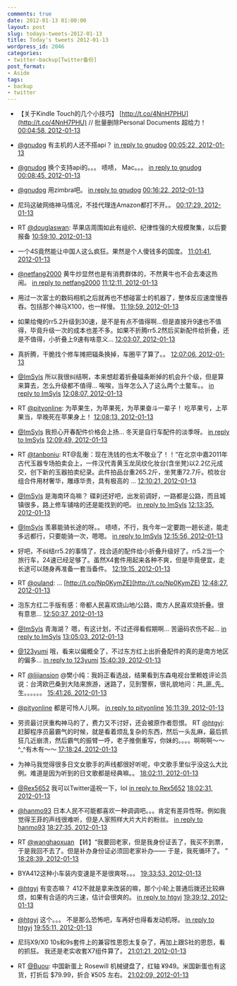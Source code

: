```yaml
---
comments: true
date: 2012-01-13 01:00:00
layout: post
slug: todays-tweets-2012-01-13
title: Today's tweets 2012-01-13
wordpress_id: 2046
categories:
- twitter-backup[Twitter备份]
post_format:
- Aside
tags:
- backup
- twitter
---
```





  * 【关于Kindle Touch的几个小技巧】 [http://t.co/4NnH7PHU](http://t.co/4NnH7PHU) // 批量删除Personal Documents 超给力！ [00:04:58, 2012-01-13](http://twitter.com/gfrog/statuses/157493280005820416)





  * [@gnudog](http://twitter.com/gnudog) 有主机的人还不搭api？ [in reply to gnudog](http://twitter.com/gnudog/statuses/1.5749244730227E+17) [00:05:22, 2012-01-13](http://twitter.com/gfrog/statuses/157493380090310657)





  * [@gnudog](http://twitter.com/gnudog) 换个支持api的。。。 啧啧， Mac。。。 [in reply to gnudog](http://twitter.com/gnudog/statuses/1.5749357078852E+17) [00:08:45, 2012-01-13](http://twitter.com/gfrog/statuses/157494229478817792)





  * [@gnudog](http://twitter.com/gnudog) 用zimbra吧。 [in reply to gnudog](http://twitter.com/gnudog/statuses/1.5749446870933E+17) [00:16:22, 2012-01-13](http://twitter.com/gfrog/statuses/157496147575963648)





  * 尼玛这破网络神马情况，不挂代理连Amazon都打不开。。 [00:17:29, 2012-01-13](http://twitter.com/gfrog/statuses/157496430133649411)





  * RT [@douglaswan](http://twitter.com/douglaswan): 苹果店周围如此有组织、纪律性强的大规模聚集，以后要报备 [10:59:10, 2012-01-13](http://twitter.com/gfrog/statuses/157657911944949761)





  * 一个4S竟然能让中国人这么疯狂。果然是个人傻钱多的国度。 [11:01:41, 2012-01-13](http://twitter.com/gfrog/statuses/157658547876921345)





  * [@netfang2000](http://twitter.com/netfang2000) 黄牛炒显然也是有消费群体的，不然黄牛也不会去凑这热闹。 [in reply to netfang2000](http://twitter.com/netfang2000/statuses/1.5765933496325E+17) [11:12:11, 2012-01-13](http://twitter.com/gfrog/statuses/157661190141640704)





  * 用过一次富士的数码相机之后就再也不想碰富士的机器了，整体反应速度慢吞吞。包括那个神马X100，也一样慢。 [11:19:59, 2012-01-13](http://twitter.com/gfrog/statuses/157663150676783106)





  * 如果给俺的rr5.2升级到30速，是不是有点不值得啊…但是直接升9速也不值得，毕竟升级一次的成本也差不多。如果不折腾rr5.2然后买新配件给折叠，还是不值得，小折叠上9速有啥意义… [12:03:07, 2012-01-13](http://twitter.com/gfrog/statuses/157674007620096000)





  * 真折腾，干脆找个修车摊把辐条换掉，车圈平了算了。。 [12:07:06, 2012-01-13](http://twitter.com/gfrog/statuses/157675010922774529)





  * [@ImSyls](http://twitter.com/ImSyls) 所以我很纠结啊，本来想趁着折叠辐条断掉的机会升个级，但是算来算去，怎么升级都不值得… 唉唉，当年怎么入了这么两个土鳖车。。 [in reply to ImSyls](http://twitter.com/ImSyls/statuses/1.5767490750383E+17) [12:08:07, 2012-01-13](http://twitter.com/gfrog/statuses/157675264271327232)





  * RT [@pityonline](http://twitter.com/pityonline): 为苹果生，为苹果死，为苹果奋斗一辈子！
吃苹果亏，上苹果当，早晚死在苹果身上！ [12:08:13, 2012-01-13](http://twitter.com/gfrog/statuses/157675289625903105)





  * [@ImSyls](http://twitter.com/ImSyls) 我担心开春配件价格会上扬… 冬天是自行车配件的淡季呀。 [in reply to ImSyls](http://twitter.com/ImSyls/statuses/1.5767549028978E+17) [12:09:49, 2012-01-13](http://twitter.com/gfrog/statuses/157675693608665088)





  * RT [@tanboniu](http://twitter.com/tanboniu): RT@乱衡：现在洗钱的也太不敬业了！！“在北京中嘉2011年古代玉器专场拍卖会上，一件汉代青黄玉龙凤纹化妆台(含坐凳)以2.2亿元成交，创下新的玉器拍卖纪录。此件拍品台重265.2斤，坐凳重72.7斤。梳妆台组合件用材奢华，雕琢华贵，具有极高的 ... [12:10:21, 2012-01-13](http://twitter.com/gfrog/statuses/157675826874294272)





  * [@ImSyls](http://twitter.com/ImSyls) 是海南环岛嘛？ 碟刹还好吧，出发前调好，一路都是公路，而且城镇很多，路上修车铺啥的还是能找到的吧。 [in reply to ImSyls](http://twitter.com/ImSyls/statuses/1.576762412925E+17) [12:13:35, 2012-01-13](http://twitter.com/gfrog/statuses/157676640082739201)





  * [@ImSyls](http://twitter.com/ImSyls) 羡慕能骑长途的呀。。 啧啧，不行，我今年一定要跑一趟长途，能走多远都行，只要能骑一次，嗯嗯。 [in reply to ImSyls](http://twitter.com/ImSyls/statuses/1.576768078549E+17) [12:15:56, 2012-01-13](http://twitter.com/gfrog/statuses/157677231894831104)





  * 好吧，不纠结rr5.2的事情了，找合适的配件给小折叠升级好了。rr5.2当一个旅行车，24速已经足够了。虽然X4套件用起来各种不爽，但是毕竟便宜，走长途可以随身再准备一套当备件。 [12:19:15, 2012-01-13](http://twitter.com/gfrog/statuses/157678067626672129)





  * RT [@ouland](http://twitter.com/ouland): ... [http://t.co/Np0KymZE](http://t.co/Np0KymZE) [12:48:27, 2012-01-13](http://twitter.com/gfrog/statuses/157685417532071937)





  * 泡东方红二手版有感：帝都人民喜欢烧山地/公路，南方人民喜欢烧折叠。很有意思… [12:50:37, 2012-01-13](http://twitter.com/gfrog/statuses/157685961495547904)





  * [@ImSyls](http://twitter.com/ImSyls) 青海湖？ 嗯，有这计划，不过还得看假期啊… 苦逼码农伤不起… [in reply to ImSyls](http://twitter.com/ImSyls/statuses/1.576889938599E+17) [13:05:03, 2012-01-13](http://twitter.com/gfrog/statuses/157689592751988736)





  * [@123yumi](http://twitter.com/123yumi) 哦，看来以偏概全了，不过东方红上出折叠配件的真的是南方地区的偏多… [in reply to 123yumi](http://twitter.com/123yumi/statuses/1.5770369813762E+17) [15:40:39, 2012-01-13](http://twitter.com/gfrog/statuses/157728752036614144)





  * RT [@lijiansion](http://twitter.com/lijiansion) @樊小纯：我妈正看选战，结果看到东森电视台里赖姓评论员说：台湾欧巴桑到大陆来旅游，迷路了，见到警察，很礼貌地问：共_匪_先_生。。。。。。 [15:41:26, 2012-01-13](http://twitter.com/gfrog/statuses/157728949294731264)





  * [@pityonline](http://twitter.com/pityonline) 都是可怜人儿啊。 [in reply to pityonline](http://twitter.com/pityonline/statuses/1.5773581051337E+17) [16:11:39, 2012-01-13](http://twitter.com/gfrog/statuses/157736554733907968)





  * 劳资最讨厌重构神马的了，费力又不讨好，还会被原作者怨恨。 RT [@htgyj](http://twitter.com/htgyj): 赶脚程序员最霸气的时候，就是看着烦乱复杂的东西，然后一头乱麻，最后抓狂几近崩溃，然后霸气的振臂一呼，老子推倒重写，你妹的。。。。啊啊啊～～^_^有木有～～ [17:18:24, 2012-01-13](http://twitter.com/gfrog/statuses/157753352611049472)





  * 为神马我觉得很多日文女歌手的声线都很好听呢，中文歌手里似乎没这么大比例。难道是因为听到的日文歌都是经典嘛。。 [18:02:11, 2012-01-13](http://twitter.com/gfrog/statuses/157764368057106432)





  * [@Rex5652](http://twitter.com/Rex5652) 我可以Twitter遥祝一下，lol [in reply to Rex5652](http://twitter.com/Rex5652/statuses/1.5776434360851E+17) [18:02:31, 2012-01-13](http://twitter.com/gfrog/statuses/157764451586682880)





  * [@hanmo93](http://twitter.com/hanmo93) 日本人民不可能都喜欢一种调调吧。。。肯定有差异性呀。例如我觉得王菲的声线很难听，但是人家照样大片大片的粉丝。 [in reply to hanmo93](http://twitter.com/hanmo93/statuses/1.5776677287389E+17) [18:27:35, 2012-01-13](http://twitter.com/gfrog/statuses/157770760914616320)





  * RT [@wanghaoxuan](http://twitter.com/wanghaoxuan) 【转】“我要回老家，但是我身份证丢了，我买不到票，于是我回不去了。但是补办身份证必须回老家补办—— 于是，我死循环了。 ” [18:28:39, 2012-01-13](http://twitter.com/gfrog/statuses/157771031690477568)





  * BYA412这种小车装内变速是不是很爽呀。。。 [19:33:53, 2012-01-13](http://twitter.com/gfrog/statuses/157787447382654976)





  * [@htgyj](http://twitter.com/htgyj) 有变态嘛？ 412不就是拿来改装的嘛，那个小轮上普通后拨还比较麻烦，如果有合适的内三速，估计会很爽的。 [in reply to htgyj](http://twitter.com/htgyj/statuses/1.5778753173429E+17) [19:39:12, 2012-01-13](http://twitter.com/gfrog/statuses/157788784304459776)





  * [@htgyj](http://twitter.com/htgyj) 这个。。。 不是那么恐怖吧，车再好也得看发动机呀。 [in reply to htgyj](http://twitter.com/htgyj/statuses/1.5778921626744E+17) [19:55:11, 2012-01-13](http://twitter.com/gfrog/statuses/157792805023002624)





  * 尼玛X9/X0 10s和9s套件上的兼容性恩怨太复杂了，再加上跟S社的恩怨，看的抓狂。 我还是老实收套X7组件算了。 [21:01:21, 2012-01-13](http://twitter.com/gfrog/statuses/157809460021182465)





  * RT [@Buou](http://twitter.com/Buou): 中国新蛋上 Rosewill 机械键盘了，红轴 ¥949。米国新蛋也有这货，打折后 $79.99，折合 ¥505 左右。 [21:02:09, 2012-01-13](http://twitter.com/gfrog/statuses/157809658256572416)




